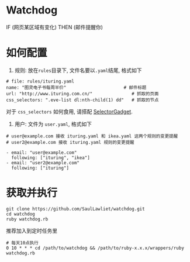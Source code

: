 # Watchdog
IF (网页某区域有变化) THEN (邮件提醒你)

# 如何配置
1. 规则: 放在`rules`目录下, 文件名要以`.yaml`结尾, 格式如下
  ```
  # file: rules/ituring.yaml
  name: "图灵电子书每周半价"                      # 邮件标题
  url: "http://www.ituring.com.cn/"               # 抓取的页面
  css_selectors: ".eve-list dl:nth-child(1) dd"   # 抓取的节点
  ```
  对于 `css_selectors` 如何食用, 请搭配
  [SelectorGadget](https://chrome.google.com/webstore/detail/selectorgadget/mhjhnkcfbdhnjickkkdbjoemdmbfginb).

1. 用户: 文件为 `user.yaml`, 格式如下
  ```
  # user@example.com 接收 ituring.yaml 和 ikea.yaml 这两个规则的变更提醒
  # user2@example.com 接收 ituring.yaml 规则的变更提醒

  - email: "user@example.com"
    following: ["ituring", "ikea"]
  - email: "user2@example.com"
    following: ["ituring"]
  ```

# 获取并执行
```
git clone https://github.com/SaulLawliet/watchdog.git
cd watchdog
ruby watchdog.rb
```
推荐加入到定时任务里
```
# 每天10点执行
0 10 * * * cd /path/to/watchdog && /path/to/ruby-x.x.x/wrappers/ruby watchdog.rb
```
